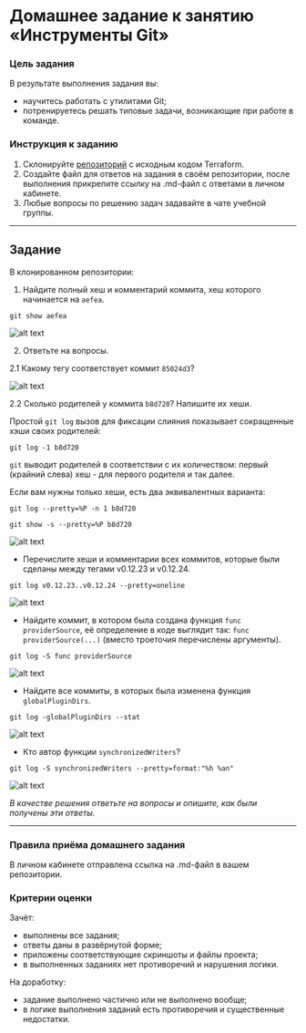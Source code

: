 # Домашнее задание к занятию «Инструменты Git»

### Цель задания

В результате выполнения задания вы:

* научитесь работать с утилитами Git;
* потренируетесь решать типовые задачи, возникающие при работе в команде. 

### Инструкция к заданию

1. Склонируйте [репозиторий](https://github.com/hashicorp/terraform) с исходным кодом Terraform.
2. Создайте файл для ответов на задания в своём репозитории, после выполнения прикрепите ссылку на .md-файл с ответами в личном кабинете.
3. Любые вопросы по решению задач задавайте в чате учебной группы.

------

## Задание

В клонированном репозитории:

1. Найдите полный хеш и комментарий коммита, хеш которого начинается на `aefea`.

```script bash
git show aefea
```
 ![alt text](https://github.com/filipp761/Netology-sdb-homewoks/blob/main/img/git04_show_aefea.png)

2. Ответьте на вопросы.

2.1 Какому тегу соответствует коммит `85024d3`?

 ![alt text](https://github.com/filipp761/Netology-sdb-homewoks/blob/main/img/git04_85024d3.png)

2.2 Сколько родителей у коммита `b8d720`? Напишите их хеши.

Простой ```git log``` <hash>вызов для фиксации слияния показывает сокращенные хэши своих родителей:
  
```script bash
git log -1 b8d720
```

```git``` выводит родителей в соответствии с их количеством: первый (крайний слева) хеш - для первого родителя и так далее.

Если вам нужны только хеши, есть два эквивалентных варианта:
 
```script bash
git log --pretty=%P -n 1 b8d720
```
```script bash
git show -s --pretty=%P b8d720
```   
 ![alt text](https://github.com/filipp761/Netology-sdb-homewoks/blob/main/img/git04_85024d3.png)
  
* Перечислите хеши и комментарии всех коммитов, которые были сделаны между тегами  v0.12.23 и v0.12.24.
  
 ```script bash
git log v0.12.23..v0.12.24 --pretty=oneline
```
  
 ![alt text](https://github.com/filipp761/Netology-sdb-homewoks/blob/main/img/git04_2.3.png) 
  
* Найдите коммит, в котором была создана функция `func providerSource`, её определение в коде выглядит так: `func providerSource(...)` (вместо троеточия перечислены аргументы).
  
```script bash
git log -S func providerSource
```
 ![alt text](https://github.com/filipp761/Netology-sdb-homewoks/blob/main/img/git04_providerSource.png) 
  
* Найдите все коммиты, в которых была изменена функция `globalPluginDirs`.
  
```script bash
git log -globalPluginDirs --stat
```  
 ![alt text](https://github.com/filipp761/Netology-sdb-homewoks/blob/main/img/git04_globalPluginDirs.png) 
  
* Кто автор функции `synchronizedWriters`? 
  
```script bash
git log -S synchronizedWriters --pretty=format:"%h %an"
``` 
 ![alt text](https://github.com/filipp761/Netology-sdb-homewoks/blob/main/img/git04_providerSource.png) 
  
*В качестве решения ответьте на вопросы и опишите, как были получены эти ответы.*

---

### Правила приёма домашнего задания

В личном кабинете отправлена ссылка на .md-файл в вашем репозитории.

### Критерии оценки

Зачёт:

* выполнены все задания;
* ответы даны в развёрнутой форме;
* приложены соответствующие скриншоты и файлы проекта;
* в выполненных заданиях нет противоречий и нарушения логики.

На доработку:

* задание выполнено частично или не выполнено вообще;
* в логике выполнения заданий есть противоречия и существенные недостатки.
